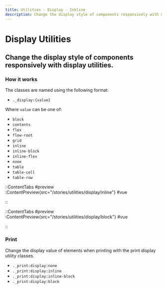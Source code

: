 ```yaml
---
title: Utilities - Display - Inkline
description: Change the display style of components responsively with display utilities. 
---
```


# Display Utilities
## Change the display style of components responsively with display utilities. 

### How it works
The classes are named using the following format:

- `._display:{value}`

Where `value` can be one of:
- `block`
- `contents`
- `flex`
- `flow-root`
- `grid`
- `inline`
- `inline-block`
- `inline-flex`
- `none`
- `table`
- `table-cell`
- `table-row`


::ContentTabs
#preview
:ContentPreview{src="/stories/utilities/display/inline"}
#vue
<!-- Autodocs{src="@inkline/inkline/stories/utilities/display/inline.raw.vue" lang="vue"} -->
::

::ContentTabs
#preview
:ContentPreview{src="/stories/utilities/display/block"}
#vue
<!-- Autodocs{src="@inkline/inkline/stories/utilities/display/block.raw.vue" lang="vue"} -->
::


### Print
Change the display value of elements when printing with the print display utility classes.
- `._print:display:none`
- `._print:display:inline`
- `._print:display:inline-block`
- `._print:display:block`
